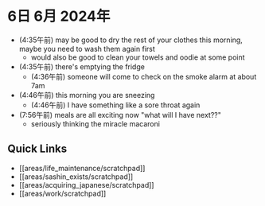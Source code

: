 # 6日 6月 2024年
- (4:35午前) may be good to dry the rest of your clothes this morning, maybe you need to wash them again first
  - would also be good to clean your towels and oodie at some point
- (4:35午前) there's emptying the fridge
  - (4:36午前) someone will come to check on the smoke alarm at about 7am
- (4:46午前) this morning you are sneezing
  - (4:46午前) I have something like a sore throat again
- (7:56午前) meals are all exciting now "what will I have next??"
  - seriously thinking the miracle macaroni




 



## Quick Links
- [[areas/life_maintenance/scratchpad]]
- [[areas/sashin_exists/scratchpad]]
- [[areas/acquiring_japanese/scratchpad]]
- [[areas/work/scratchpad]]
